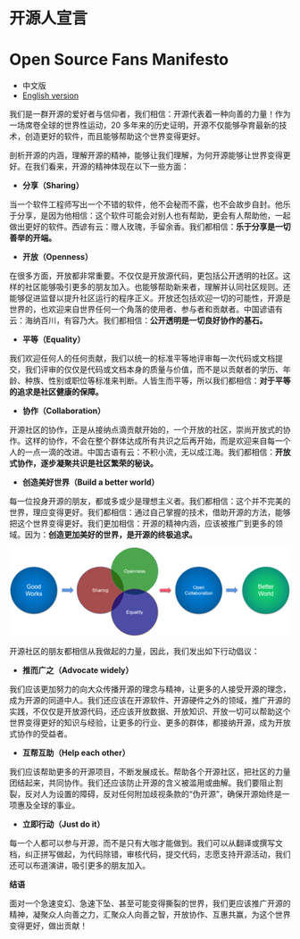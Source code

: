 # 开源人宣言
# Open Source Fans Manifesto

* 中文版
* [English version](README_en.md)

我们是一群开源的爱好者与信仰者，我们相信：开源代表着一种向善的力量！作为一场席卷全球的世界性运动，20 多年来的历史证明，开源不仅能够孕育最新的技术，创造更好的软件，而且能够帮助这个世界变得更好。

剖析开源的内涵，理解开源的精神，能够让我们理解，为何开源能够让世界变得更好。在我们看来，开源的精神体现在以下一些方面：

* **分享（Sharing）**

当一个软件工程师写出一个不错的软件，他不会秘而不露，也不会故步自封。他乐于分享，是因为他相信：这个软件可能会对别人也有帮助，更会有人帮助他，一起做出更好的软件。西谚有云：赠人玫瑰，手留余香。我们都相信：**乐于分享是一切善举的开端。**

* **开放（Openness）**

在很多方面，开放都非常重要。不仅仅是开放源代码，更包括公开透明的社区。这样的社区能够吸引更多的朋友加入。也能够帮助新来者，理解并认同社区规则。还能够促进监督以提升社区运行的程序正义。开放还包括欢迎一切的可能性，开源是世界的，也欢迎来自世界任何一个角落的使用者、参与者和贡献者。中国谚语有云：海纳百川，有容乃大。我们都相信：**公开透明是一切良好协作的基石。**

* **平等（Equality）**

我们欢迎任何人的任何贡献，我们以统一的标准平等地评审每一次代码或文档提交，我们评审的仅仅是代码或文档本身的质量与价值，而不是以贡献者的学历、年龄、种族、性别或职位等标准来判断。人皆生而平等，所以我们都相信：**对于平等的追求是社区健康的保障。**

* **协作（Collaboration）**

开源社区的协作，正是从接纳点滴贡献开始的，一个开放的社区，崇尚开放式的协作。这样的协作，不会在整个群体达成所有共识之后再开始，而是欢迎来自每一个人的一点一滴的改进。中国古语有云：不积小流，无以成江海。我们都相信：**开放式协作，逐步凝聚共识是社区繁荣的秘诀。**

* **创造美好世界（Build a better world）**

每一位投身开源的朋友，都或多或少是理想主义者。我们都相信：这个并不完美的世界，理应变得更好。我们都相信：通过自己掌握的技术，借助开源的方法，能够把这个世界变得更好。我们更加相信：开源的精神内涵，应该被推广到更多的领域。因为：**创造更加美好的世界，是开源的终极追求。**

![](oss.png)

开源社区的朋友都相信从我做起的力量，因此，我们发出如下行动倡议：

* **推而广之（Advocate widely）**

我们应该更加努力的向大众传播开源的理念与精神，让更多的人接受开源的理念，成为开源的同道中人。我们还应该在开源软件、开源硬件之外的领域，推广开源的实践，不仅仅是开放源代码，还应该开放数据、开放知识、开放一切可以帮助这个世界变得更好的知识与经验，让更多的行业、更多的群体，都接纳开源，成为开放式协作的受益者。

* **互帮互助（Help each other）**

我们应该帮助更多的开源项目，不断发展成长。帮助各个开源社区，把社区的力量团结起来，共同协作。我们还应该防止开源的含义被滥用或曲解。我们要阻止割裂，反对人为设置的障碍，反对任何附加歧视条款的“伪开源”，确保开源始终是一项惠及全球的事业。

* **立即行动（Just do it）**

每一个人都可以参与开源，而不是只有大咖才能做到。我们可以从翻译或撰写文档，纠正拼写做起，为代码除错，审核代码，提交代码，志愿支持开源活动，我们还可以布道演讲，吸引更多的朋友加入。

**结语**

面对一个急速变幻、急速下坠、甚至可能变得撕裂的世界，我们更应该推广开源的精神，凝聚众人向善之力，汇聚众人向善之智，开放协作、互惠共赢，为这个世界变得更好，做出贡献！
